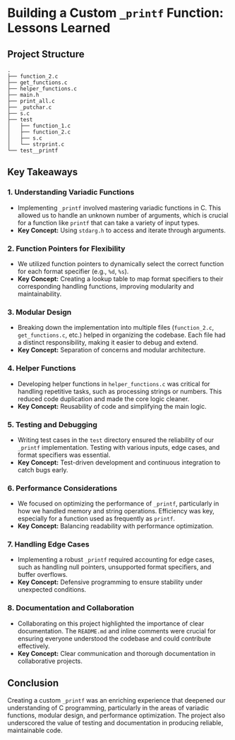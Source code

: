 # Building a Custom `_printf` Function: Lessons Learned

## Project Structure

```
.
├── function_2.c
├── get_functions.c
├── helper_functions.c
├── main.h
├── print_all.c
├── _putchar.c
├── s.c
├── test
│   ├── function_1.c
│   ├── function_2.c
│   ├── s.c
│   └── strprint.c
└── test__printf
```

## Key Takeaways

### 1. **Understanding Variadic Functions**
   - Implementing `_printf` involved mastering variadic functions in C. This allowed us to handle an unknown number of arguments, which is crucial for a function like `printf` that can take a variety of input types.
   - **Key Concept:** Using `stdarg.h` to access and iterate through arguments.

### 2. **Function Pointers for Flexibility**
   - We utilized function pointers to dynamically select the correct function for each format specifier (e.g., `%d`, `%s`).
   - **Key Concept:** Creating a lookup table to map format specifiers to their corresponding handling functions, improving modularity and maintainability.

### 3. **Modular Design**
   - Breaking down the implementation into multiple files (`function_2.c`, `get_functions.c`, etc.) helped in organizing the codebase. Each file had a distinct responsibility, making it easier to debug and extend.
   - **Key Concept:** Separation of concerns and modular architecture.

### 4. **Helper Functions**
   - Developing helper functions in `helper_functions.c` was critical for handling repetitive tasks, such as processing strings or numbers. This reduced code duplication and made the core logic cleaner.
   - **Key Concept:** Reusability of code and simplifying the main logic.

### 5. **Testing and Debugging**
   - Writing test cases in the `test` directory ensured the reliability of our `_printf` implementation. Testing with various inputs, edge cases, and format specifiers was essential.
   - **Key Concept:** Test-driven development and continuous integration to catch bugs early.

### 6. **Performance Considerations**
   - We focused on optimizing the performance of `_printf`, particularly in how we handled memory and string operations. Efficiency was key, especially for a function used as frequently as `printf`.
   - **Key Concept:** Balancing readability with performance optimization.

### 7. **Handling Edge Cases**
   - Implementing a robust `_printf` required accounting for edge cases, such as handling null pointers, unsupported format specifiers, and buffer overflows.
   - **Key Concept:** Defensive programming to ensure stability under unexpected conditions.

### 8. **Documentation and Collaboration**
   - Collaborating on this project highlighted the importance of clear documentation. The `README.md` and inline comments were crucial for ensuring everyone understood the codebase and could contribute effectively.
   - **Key Concept:** Clear communication and thorough documentation in collaborative projects.

## Conclusion

Creating a custom `_printf` was an enriching experience that deepened our understanding of C programming, particularly in the areas of variadic functions, modular design, and performance optimization. The project also underscored the value of testing and documentation in producing reliable, maintainable code.
